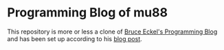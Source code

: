 # Programming Blog of mu88

This repository is more or less a clone of [Bruce Eckel's Programming Blog](https://github.com/BruceEckel/BruceEckel.github.io) and has been set up according to his [blog post](http://bruceeckel.github.io/2014/11/19/using-github-pages/).